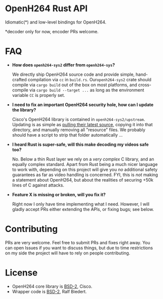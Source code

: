 
# OpenH264 Rust API

Idiomatic(*) and low-level bindings for OpenH264.  

*decoder only for now, encoder PRs welcome.


# FAQ

- **How does `openh264-sys2` differ from `openh264-sys`?**

  We directly ship OpenH264 source code and provide simple, hand-crafted compilation via `cc` in `build.rs`. Our`openh264-sys2` crate should compile via `cargo build` out of the box on most platforms, and cross-compile via `cargo build --target ...` as 
  long as the environment variable `CC` is properly set. 

  
- **I need to fix an important OpenH264 security hole, how can I update the library?**

  Cisco's OpenH264 library is contained in `openh264-sys2/upstream`. Updating is as simple as [pulling their latest source](https://github.com/cisco/openh264), 
  copying it into that directory, and manually removing all "resource" files. We probably should have a script to strip that folder automatically ...  
  

- **I heard Rust is super-safe, will this make decoding my videos safe too?**

  No. Below a thin Rust layer we rely on a _very complex_ C library, and an equally complex standard. Apart from Rust being a 
  much nicer language to work with, depending on this  project will give you _no_ additional safety guarantees as far as video 
  handling is concerned. FYI, this is _not_ making a statement about OpenH264, but about the realities of securing +50k lines 
  of C against attacks.    


- **Feature X is missing or broken, will you fix it?**

  Right now I only have time implementing what I need. However, I will gladly accept PRs either extending the APIs, or fixing bugs; see below.



# Contributing

PRs are very welcome. Feel free to submit PRs and fixes right away. You can open Issues if you want to discuss things, but due to time restrictions on my side the project will have to rely on people contributing. 



# License

- OpenH264 core library is [BSD-2](openh264-sys2/upstream/LICENSE), Cisco.
- Wrapper code is [BSD-2](https://opensource.org/licenses/BSD-2-Clause), Ralf Biedert. 
